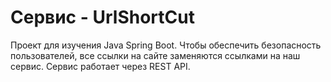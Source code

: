 Сервис - UrlShortCut
=========================================

Проект для изучения Java Spring Boot.
Чтобы обеспечить безопасность пользователей, все ссылки на сайте заменяются ссылками на наш сервис.
Сервис работает через REST API. 
